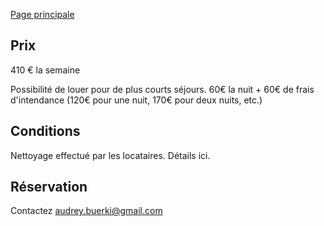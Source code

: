 

[Page principale](https://audreyburki.github.io/Maison/)

## Prix

410 € la semaine

Possibilité de louer pour de plus courts séjours. 60€ la nuit + 60€ de frais d'intendance (120€ pour une nuit, 170€ pour deux nuits, etc.)

## Conditions

Nettoyage effectué par les locataires. Détails ici.

## Réservation
Contactez audrey.buerki@gmail.com

